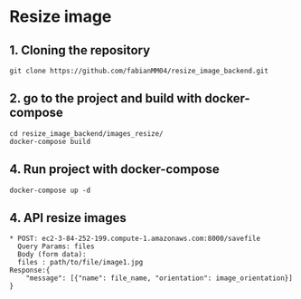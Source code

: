 # Resize image 

## 1. Cloning the repository
```
git clone https://github.com/fabianMM04/resize_image_backend.git
```
## 2. go to the project and build with docker-compose
```
cd resize_image_backend/images_resize/
docker-compose build
```
## 4. Run project with docker-compose
```
docker-compose up -d
```
## 4. API resize images
```
* POST: ec2-3-84-252-199.compute-1.amazonaws.com:8000/savefile
  Query Params: files
  Body (form data): 
  files : path/to/file/image1.jpg
Response:{
    "message": [{"name": file_name, "orientation": image_orientation}]
}
```
